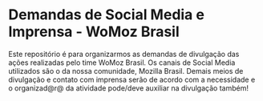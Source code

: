 # Demandas de Social Media e Imprensa - WoMoz Brasil

Este repositório é para organizarmos as demandas de divulgação das ações realizadas pelo time WoMoz Brasil.
Os canais de Social Media utilizados são o da nossa comunidade, Mozilla Brasil.
Demais meios de divulgação e contato com imprensa serão de acordo com a necessidade e o organizad@r@ da atividade pode/deve auxiliar na divulgação também!
